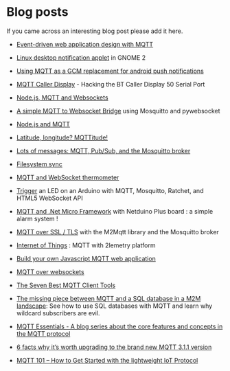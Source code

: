 # Blog posts

If you came across an interesting blog post please add it here.

*  [Event-driven web application design with MQTT](https://flespi.com/blog/event-driven-web-application-design-with-mqtt)

*  [Linux desktop notification applet](http://chris.yeoh.info/?p=78) in GNOME 2

*  [Using MQTT as a GCM replacement for android push notifications](http://ollieparsley.com/2013/05/20/using-mqtt-as-a-gcm-replacement-for-android-push-notifications/)

*  [MQTT Caller Display](https://chemicaloliver.net/technology/2011/10/02/mqtt-caller-display-hacking-the-bt-caller-display-50-serial-port/) - Hacking the BT Caller Display 50 Serial Port

*  [Node.js, MQTT and Websockets](http://chemicaloliver.net/internet/node-js-mqtt-and-websockets/)

*  [A simple MQTT to Websocket Bridge](http://chemicaloliver.net/linux/a-simple-mqtt-to-websocket-bridge-using-mosquitto-and-pywebsocket/) using Mosquitto and pywebsocket

*  [Node.js and MQTT](http://fabian-affolter.ch/blog/node-js-and-mqtt/)

*  [Latitude, longitude? MQTTitude!](http://jpmens.net/2013/08/14/latitude-longitude-mqttitude/)

*  [Lots of messages: MQTT, Pub/Sub, and the Mosquitto broker](http://jpmens.net/2013/02/25/lots-of-messages-mqtt-pub-sub-and-the-mosquitto-broker)

*  [Filesystem sync](http://mquin.livejournal.com/177855.html)

*  [MQTT and WebSocket thermometer](http://chemicaloliver.net/internet/mqtt-and-websocket-thermometer-using-the-html5-meter-tag/)

*  [Trigger](http://justinribeiro.com/chronicle/2012/07/22/the-internet-of-things-trigger-an-led-on-an-arduino-with-mqtt-mosquitto-ratchet-and-html5-websocket-api/) an LED on an Arduino with MQTT, Mosquitto, Ratchet, and HTML5 WebSocket API

*  [MQTT and .Net Micro Framework](http://www.embedded101.com/Blogs/PaoloPatierno/tabid/106/entryid/332/MQTT-and-Net-Micro-Framework-with-Netduino-Plus-board-a-simple-alarm-system.aspx) with Netduino Plus board : a simple alarm system !

*  [MQTT over SSL / TLS](http://www.embedded101.com/Blogs/PaoloPatierno/tabid/106/entryid/366/MQTT-over-SSL-TLS-with-the-M2Mqtt-library-and-the-Mosquitto-broker.aspx) with the M2Mqtt library and the Mosquitto broker

*  [Internet of Things](http://www.embedded101.com/Blogs/PaoloPatierno/tabid/106/entryid/377/Internet-of-Things-MQTT-with-2lemetry-platform.aspx) : MQTT with 2lemetry platform

* [Build your own Javascript MQTT web application](http://www.hivemq.com/build-javascript-mqtt-web-application/)

* [MQTT over websockets](http://www.hivemq.com/mqtt-over-websockets-with-hivemq/)

* [The Seven Best MQTT Client Tools](http://www.hivemq.com/seven-best-mqtt-client-tools/)

* [The missing piece between MQTT and a SQL database in a M2M landscape](http://www.hivemq.com/mqtt-sql-database/): See how to use SQL databases with MQTT and learn why wildcard subscribers are evil.

* [MQTT Essentials - A blog series about the core features and concepts in the MQTT protocol](http://www.hivemq.com/mqtt-essentials-wrap-up/)

* [6 facts why it’s worth upgrading to the brand new MQTT 3.1.1 version](http://www.hivemq.com/6-facts-why-its-worth-upgrading-to-mqtt-3-1-1/)

* [MQTT 101 – How to Get Started with the lightweight IoT Protocol](http://www.hivemq.com/how-to-get-started-with-mqtt/)

